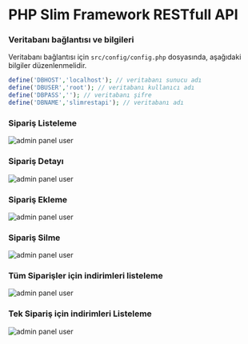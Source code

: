 # PHP Slim Framework RESTfull API

### Veritabanı bağlantısı ve bilgileri
Veritabanı bağlantısı için ```src/config/config.php``` dosyasında, aşağıdaki bilgiler düzenlenmelidir.

```php
define('DBHOST','localhost'); // veritabanı sunucu adı
define('DBUSER','root'); // veritabanı kullanıcı adı
define('DBPASS',''); // veritabanı şifre
define('DBNAME','slimrestapi'); // veritabanı adı
```

### Sipariş Listeleme
![admin panel user](https://github.com/bayramanli/slimrestapi/images/siparis_listeleme.PNG)

### Sipariş Detayı
![admin panel user](https://github.com/bayramanli/slimrestapi/images/siparis_detayı.PNG)

### Sipariş Ekleme
![admin panel user](https://github.com/bayramanli/slimrestapi/images/siparis_ekleme.PNG)

### Sipariş Silme
![admin panel user](https://github.com/bayramanli/slimrestapi/images/siparis_silme.PNG)

### Tüm Siparişler için indirimleri listeleme
![admin panel user](https://github.com/bayramanli/slimrestapi/images/tum_siparis_indirim_listeleme.PNG)

### Tek Sipariş için indirimleri Listeleme
![admin panel user](https://github.com/bayramanli/slimrestapi/images/tek_siparis_indirim_listeleme.PNG)
